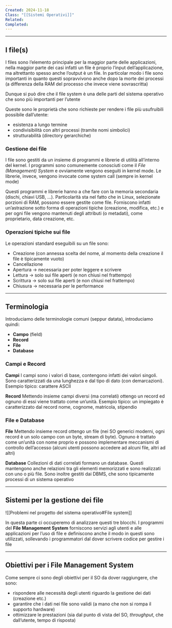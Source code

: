 ```yaml
---
Created: 2024-11-18
Class: "[[Sistemi Operativi]]"
Related: 
Completed:
---
```

---
## I file(s)
I files sono l’elemento principale per la maggior parte delle applicazioni, nella maggior parte dei casi infatti un file è proprio l’input dell’applicazione, ma altrettanto spesso anche l’output è un file.
In particolar modo i file sono importanti in quanto questi sopravvivono anche dopo la morte dei processi (a differenza della RAM del processo che invece viene sovrascritta)

Dunque si può dire che il file system è una delle parti del sistema operativo che sono più importanti per l’utente

Queste sono le proprietà che sono richieste per rendere i file più usufruibili possibile dall’utente:
- esistenza a lungo termine
- condivisibilità con altri processi (tramite nomi simbolici)
- strutturabilità (directory gerarchiche)

### Gestione dei file
I file sono gestiti da un insieme di programmi e librerie di utilità all’interno del kernel. I programmi sono comunemente conosciuti come il *File (Management) System* e ovviamente vengono eseguiti in kernel mode. Le librerie, invece, vengono invocate come system call (sempre in kernel mode)

Questi programmi e librerie hanno a che fare con la memoria secondaria (dischi, chiavi USB, …). Particolarità sta nel fatto che in Linux, selezionate porzioni di RAM, possono essere gestite come file. Forniscono infatti un’astrazione sotto forma di operazioni tipiche (creazione, modifica, etc.) e per ogni file vengono mantenuti degli attributi (o metadati), come proprietario, data creazione, etc.

### Operazioni tipiche sui file
Le operazioni standard eseguibili su un file sono:
- Creazione (con annessa scelta del nome, al momento della creazione il file è tipicamente vuoto)
- Cancellazione
- Apertura → necessaria per poter leggere e scrivere
- Lettura → solo sui file aperti (e non chiusi nel frattempo)
- Scrittura → solo sui file aperti (e non chiusi nel frattempo)
- Chiusura → necessaria per le performance

---
## Terminologia
Introduciamo delle terminologie comuni (seppur datata), introduciamo quindi:
- **Campo** (field)
- **Record**
- **File**
- **Database**

### Campi e Record
**Campi**
I campi sono i valori di base, contengono infatti dei valori singoli. Sono caratterizzati da una lunghezza e dal tipo di dato (con demarcazioni). Esempio tipico: carattere ASCII

**Record**
Mettendo insieme campi diversi (ma correlati) ottengo un record ed ognuno di essi viene trattato come un’unità. Esempio tipico: un impiegato è caratterizzato dal record nome, cognome, matricola, stipendio

### File e Database
**File**
Mettendo insieme record ottengo un file (nei SO generici moderni, ogni record è un solo campo con un byte, stream di byte). Ognuno è trattato come un’unità con nome proprio e possono implementare meccanismi di controllo dell’accesso (alcuni utenti possono accedere ad alcuni file, altri ad altri)

**Database**
Collezioni di dati correlati formano un database. Questi mantengono anche relazioni tra gli elementi memorizzati e sono realizzati con uno o più file. Sono inoltre gestiti dai DBMS, che sono tipicamente processi di un sistema operativo

---
## Sistemi per la gestione dei file
![[Problemi nel progetto del sistema operativo#File system]]

In questa parte ci occuperemo di analizzare questi tre blocchi.
I programmi del **File Management System** forniscono servizi agli utenti e alle applicazioni per l’uso di file e definiscono anche il modo in questi sono utilizzati, sollevando i programmatori dal dover scrivere codice per gestire i file

---
## Obiettivi per i File Management System
Come sempre ci sono degli obiettivi per il SO da dover raggiungere, che sono:
- rispondere alle necessità degli utenti riguardo la gestione dei dati (creazione etc.)
- garantire che i dati nei file sono validi (a mano che non si rompa il supporto hardware)
- ottimizzare le prestazioni (sia dal punto di vista del SO, *throughput*, che dall’utente, tempo di risposta)